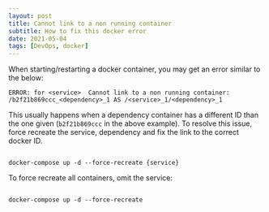 ```yaml
---
layout: post
title: Cannot link to a non running container
subtitle: How to fix this docker error
date: 2021-05-04
tags: [DevOps, docker]
---
```


When starting/restarting a docker container, you may get an error similar to the below:

```
ERROR: for <service>  Cannot link to a non running container: /b2f21b869ccc_<dependency>_1 AS /<service>_1/<dependency>_1
```

This usually happens when a dependency container has a different ID than the one given (`b2f21b869ccc` in the above example). To resolve this issue, force recreate the service, dependency and fix the link to the correct docker ID.

<pre class="command-line"><code class="language-bash">
docker-compose up -d --force-recreate {service}
</code></pre>

To force recreate all containers, omit the service:

<pre class="command-line"><code class="language-bash">
docker-compose up -d --force-recreate
</code></pre>
